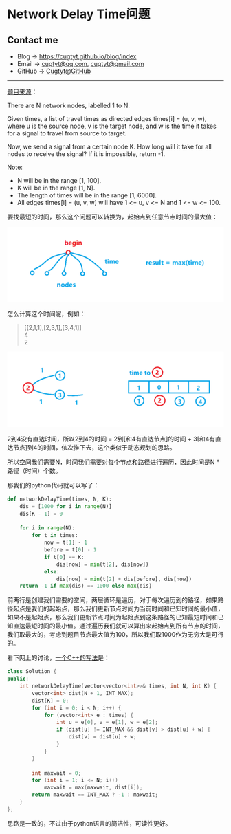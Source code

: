 # Network Delay Time问题

## Contact me

* Blog -> <https://cugtyt.github.io/blog/index>
* Email -> <cugtyt@qq.com>, <cugtyt@gmail.com>
* GitHub -> [Cugtyt@GitHub](https://github.com/Cugtyt)

---

[题目来源](https://leetcode.com/problems/network-delay-time/description/)：

There are N network nodes, labelled 1 to N.

Given times, a list of travel times as directed edges times[i] = (u, v, w), where u is the source node, v is the target node, and w is the time it takes for a signal to travel from source to target.

Now, we send a signal from a certain node K. How long will it take for all nodes to receive the signal? If it is impossible, return -1.

Note:

* N will be in the range [1, 100].
* K will be in the range [1, N].
* The length of times will be in the range [1, 6000].
* All edges times[i] = (u, v, w) will have 1 <= u, v <= N and 1 <= w <= 100.

要找最短的时间，那么这个问题可以转换为，起始点到任意节点时间的最大值：

![net-delay-1](R/net-delay-1.png)

怎么计算这个时间呢，例如：

> [[2,1,1],[2,3,1],[3,4,1]]  
> 4  
> 2

![net-delay-2](R/net-delay-2.png)

2到4没有直达时间，所以2到4的时间 = 2到[和4有直达节点]的时间 + 3[和4有直达节点]到4的时间，依次推下去，这个类似于动态规划的思路。

所以空间我们需要N，时间我们需要对每个节点和路径进行遍历，因此时间是N \* 路径（时间）个数。

那我们的python代码就可以写了：

``` python
def networkDelayTime(times, N, K):
    dis = [1000 for i in range(N)]
    dis[K - 1] = 0

    for i in range(N):
        for t in times:
            now = t[1] - 1
            before = t[0] - 1
            if t[0] == K:
                dis[now] = min(t[2], dis[now])
            else:
                dis[now] = min(t[2] + dis[before], dis[now])
    return -1 if max(dis) == 1000 else max(dis)
```

前两行是创建我们需要的空间，两层循环是遍历，对于每次遍历到的路径，如果路径起点是我们的起始点，那么我们更新节点时间为当前时间和已知时间的最小值，如果不是起始点，那么我们更新节点时间为起始点到这条路径的已知最短时间和已知直达最短时间的最小值。通过遍历我们就可以算出来起始点到所有节点的时间，我们取最大的，考虑到题目节点最大值为100，所以我们取1000作为无穷大是可行的。

看下网上的讨论，[一个C++的写法](https://leetcode.com/problems/network-delay-time/discuss/109982/C++-Bellman-Ford)是：

``` c++
class Solution {
public:
    int networkDelayTime(vector<vector<int>>& times, int N, int K) {
        vector<int> dist(N + 1, INT_MAX);
        dist[K] = 0;
        for (int i = 0; i < N; i++) {
            for (vector<int> e : times) {
                int u = e[0], v = e[1], w = e[2];
                if (dist[u] != INT_MAX && dist[v] > dist[u] + w) {
                    dist[v] = dist[u] + w;
                }
            }
        }

        int maxwait = 0;
        for (int i = 1; i <= N; i++)
            maxwait = max(maxwait, dist[i]);
        return maxwait == INT_MAX ? -1 : maxwait;
    }
};
```

思路是一致的，不过由于python语言的简洁性，可读性更好。